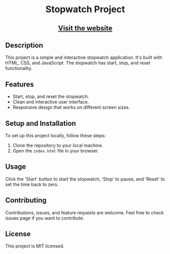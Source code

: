<h1 align="center">Stopwatch Project
</h1>
<h2 align="center">
  <a href="https://neel-07.github.io/PRODIGY_WD_02/">Visit the website </a>
</h2>


## Description

This project is a simple and interactive stopwatch application. It's built with HTML, CSS, and JavaScript. The stopwatch has start, stop, and reset functionality.

## Features

- Start, stop, and reset the stopwatch.
- Clean and interactive user interface.
- Responsive design that works on different screen sizes.

## Setup and Installation

To set up this project locally, follow these steps:

1. Clone the repository to your local machine.
2. Open the `index.html` file in your browser.

## Usage

Click the 'Start' button to start the stopwatch, 'Stop' to pause, and 'Reset' to set the time back to zero.

## Contributing

Contributions, issues, and feature requests are welcome. Feel free to check issues page if you want to contribute.

## License

This project is MIT licensed.



